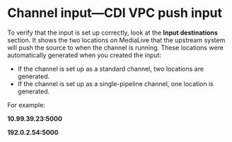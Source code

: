 # Channel input—CDI VPC push input<a name="input-cdi"></a>

To verify that the input is set up correctly, look at the **Input destinations** section\. It shows the two locations on MediaLive that the upstream system will push the source to when the channel is running\. These locations were automatically generated when you created the input:
+ If the channel is set up as a standard channel, two locations are generated\. 
+ If the channel is set up as a single\-pipeline channel, one location is generated\. 

For example:

**10\.99\.39\.23:5000**

**192\.0\.2\.54:5000**